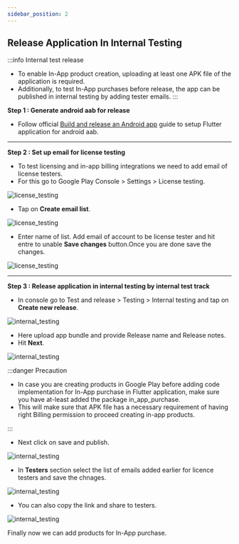 ```yaml
---
sidebar_position: 2
---
```


## Release Application In Internal Testing

:::info Internal test release
- To enable In-App product creation, uploading at least one APK file of the application is required.
- Additionally, to test In-App purchases before release, the app can be published in internal testing by adding tester emails.
:::

**Step 1 : Generate android aab for release**

- Follow official [Build and release an Android app](https://docs.flutter.dev/deployment/android) guide to setup Flutter application for android aab.

---

**Step 2 : Set up email for license testing**

- To test licensing and in-app billing integrations we need to add email of license testers. 
- For this go to Google Play Console > Settings > License testing.

![license_testing](/img/license-testing/license_testing_1.png)

- Tap on **Create email list**.

![license_testing](/img/license-testing/license_testing_2.png)

- Enter name of list. Add email of account to be license tester and hit entre to unable **Save changes** button.Once you are done save the changes.

![license_testing](/img/license-testing/license_testing_3.png)

---

**Step 3 : Release application in internal testing by internal test track**

- In console go to Test and release > Testing > Internal testing and tap on **Create new release**.

![internal_testing](/img/internal-testing/internal_testing_1.png)

- Here upload app bundle and provide Release name and Release notes.
- Hit **Next**.

![internal_testing](/img/internal-testing/internal_testing_2.png)

:::danger Precaution

- In case you are creating products in Google Play before adding code implementation for In-App purchase in Flutter application, make sure you have at-least added the package in_app_purchase.
- This will make sure that APK file has a necessary requirement of having right Billing permission to proceed creating in-app products.

:::

- Next click on save and publish.

![internal_testing](/img/internal-testing/internal_testing_3.png)

- In **Testers** section select the list of emails added earlier for licence testers and save the chnages.

![internal_testing](/img/internal-testing/internal_testing_4.png)

- You can also copy the link and share to testers.

![internal_testing](/img/internal-testing/internal_testing_5.png)

Finally now we can add products for In-App purchase.
